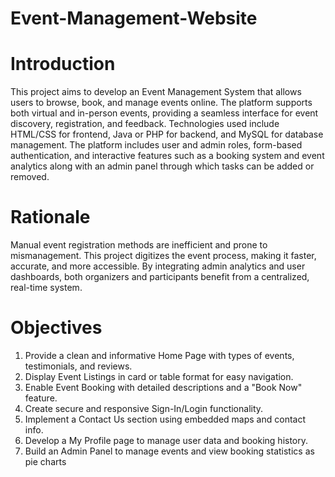 # Event-Management-Website
# Introduction
This project aims to develop an Event Management System that allows users to browse,
book, and manage events online. The platform supports both virtual and in-person events,
providing a seamless interface for event discovery, registration, and feedback. Technologies
used include HTML/CSS for frontend, Java or PHP for backend, and MySQL for database
management. The platform includes user and admin roles, form-based authentication, and
interactive features such as a booking system and event analytics along with an admin panel
through which tasks can be added or removed.

# Rationale
Manual event registration methods are inefficient and prone to mismanagement. This
project digitizes the event process, making it faster, accurate, and more accessible. By
integrating admin analytics and user dashboards, both organizers and participants benefit
from a centralized, real-time system.

# Objectives
1. Provide a clean and informative Home Page with types of events, testimonials, and
reviews.
2. Display Event Listings in card or table format for easy navigation.
3. Enable Event Booking with detailed descriptions and a "Book Now" feature.
4. Create secure and responsive Sign-In/Login functionality.
5. Implement a Contact Us section using embedded maps and contact info.
6. Develop a My Profile page to manage user data and booking history.
7. Build an Admin Panel to manage events and view booking statistics as pie charts

